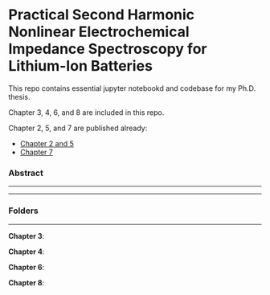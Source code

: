 # Practical Second Harmonic Nonlinear Electrochemical Impedance Spectroscopy for Lithium-Ion Batteries
This repo contains essential jupyter notebookd and codebase for my Ph.D. thesis.

Chapter 3, 4, 6, and 8 are included in this repo. 

Chapter 2, 5, and 7 are published already:

* [Chapter 2 and 5](https://github.com/yuefan98/2nd-NLEIS-manuscripts?tab=readme-ov-file)
* [Chapter 7](https://github.com/yuefan98/nleis.py)
### Abstract
-------------

----------------------------------------------------------------
### Folders
----------------------------------------------------------------
**Chapter 3**: 

**Chapter 4**: 

**Chapter 6**: 

**Chapter 8**: 